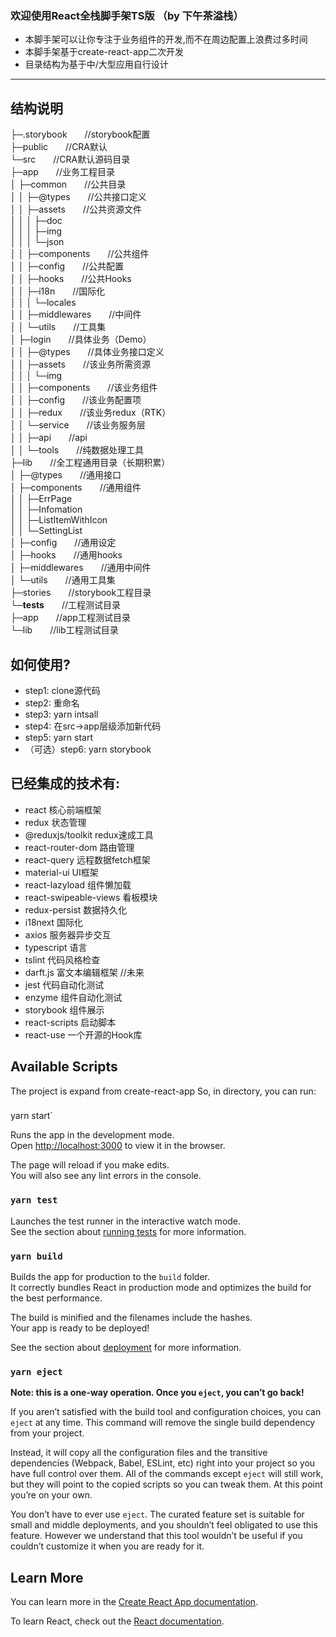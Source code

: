 ### 欢迎使用React全栈脚手架TS版  （by 下午茶溢栈）
* 本脚手架可以让你专注于业务组件的开发,而不在周边配置上浪费过多时间
* 本脚手架基于create-react-app二次开发
* 目录结构为基于中/大型应用自行设计

---
## 结构说明
├─.storybook　　//storybook配置  
├─public　　//CRA默认  
└─src　　//CRA默认源码目录  
    ├─app　　//业务工程目录  
    │  ├─common　　//公共目录  
    │  │  ├─@types　　//公共接口定义  
    │  │  ├─assets　　//公共资源文件  
    │  │  │  ├─doc  
    │  │  │  ├─img  
    │  │  │  └─json  
    │  │  ├─components　　//公共组件  
    │  │  ├─config　　//公共配置  
    │  │  ├─hooks　　//公共Hooks  
    │  │  ├─i18n　　//国际化  
    │  │  │  └─locales  
    │  │  ├─middlewares　　//中间件  
    │  │  └─utils　　//工具集  
    │  ├─login　　//具体业务（Demo）  
    │  │  ├─@types　　//具体业务接口定义  
    │  │  ├─assets　　//该业务所需资源  
    │  │  │  └─img  
    │  │  ├─components　　//该业务组件  
    │  │  ├─config　　//该业务配置项  
    │  │  ├─redux　　//该业务redux（RTK）  
    │  │  └─service　　//该业务服务层  
    │  │      ├─api　　//api  
    │  │      └─tools　　//纯数据处理工具  
    ├─lib　　//全工程通用目录（长期积累）  
    │  ├─@types　　//通用接口  
    │  ├─components　　//通用组件  
    │  │  ├─ErrPage  
    │  │  ├─Infomation  
    │  │  ├─ListItemWithIcon  
    │  │  └─SettingList  
    │  ├─config　　//通用设定  
    │  ├─hooks　　//通用hooks  
    │  ├─middlewares　　//通用中间件  
    │  └─utils　　//通用工具集  
    ├─stories　　//storybook工程目录  
    └─__tests__　　//工程测试目录  
        ├─app　　//app工程测试目录  
        └─lib　　//lib工程测试目录  

## 如何使用?
- step1: clone源代码
- step2: 重命名
- step3: yarn intsall
- step4: 在src->app层级添加新代码
- step5: yarn start
- （可选）step6: yarn storybook  

## 已经集成的技术有:  

* react  核心前端框架
* redux  状态管理
* @reduxjs/toolkit  redux速成工具
* react-router-dom 路由管理
* react-query 远程数据fetch框架
* material-ui  UI框架
* react-lazyload  组件懒加载
* react-swipeable-views  看板模块
* redux-persist  数据持久化
* i18next  国际化
* axios  服务器异步交互
* typescript  语言
* tslint  代码风格检查
* darft.js 富文本编辑框架 //未来
* jest  代码自动化测试
* enzyme  组件自动化测试
* storybook  组件展示
* react-scripts  启动脚本
* react-use  一个开源的Hook库

## Available Scripts
The project is expand from create-react-app
So, in  directory, you can run:

### 
yarn start`

Runs the app in the development mode.<br />
Open [http://localhost:3000](http://localhost:3000) to view it in the browser.

The page will reload if you make edits.<br />
You will also see any lint errors in the console.

### `yarn test`

Launches the test runner in the interactive watch mode.<br />
See the section about [running tests](https://facebook.github.io/create-react-app/docs/running-tests) for more information.

### `yarn build`

Builds the app for production to the `build` folder.<br />
It correctly bundles React in production mode and optimizes the build for the best performance.

The build is minified and the filenames include the hashes.<br />
Your app is ready to be deployed!

See the section about [deployment](https://facebook.github.io/create-react-app/docs/deployment) for more information.

### `yarn eject`

**Note: this is a one-way operation. Once you `eject`, you can’t go back!**

If you aren’t satisfied with the build tool and configuration choices, you can `eject` at any time. This command will remove the single build dependency from your project.

Instead, it will copy all the configuration files and the transitive dependencies (Webpack, Babel, ESLint, etc) right into your project so you have full control over them. All of the commands except `eject` will still work, but they will point to the copied scripts so you can tweak them. At this point you’re on your own.

You don’t have to ever use `eject`. The curated feature set is suitable for small and middle deployments, and you shouldn’t feel obligated to use this feature. However we understand that this tool wouldn’t be useful if you couldn’t customize it when you are ready for it.

## Learn More

You can learn more in the [Create React App documentation](https://facebook.github.io/create-react-app/docs/getting-started).

To learn React, check out the [React documentation](https://reactjs.org/).
